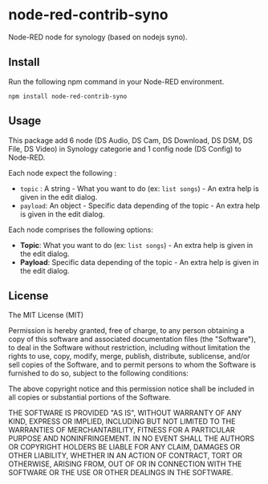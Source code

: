 # node-red-contrib-syno

Node-RED node for synology (based on nodejs syno).

## Install
Run the following npm command in your Node-RED environment.
```
npm install node-red-contrib-syno
```

## Usage
This package add 6 node (DS Audio, DS Cam, DS Download, DS DSM, DS File, DS Video) in Synology categorie and 1 config node (DS Config) to Node-RED.

Each node expect the following :
* `topic` : A string - What you want to do (ex: `list songs`) - An extra help is given in the edit dialog. 
* `payload`: An object - Specific data depending of the topic - An extra help is given in the edit dialog.


Each node comprises the following options:

* **Topic**: What you want to do (ex: `list songs`) - An extra help is given in the edit dialog.
* **Payload**: Specific data depending of the topic - An extra help is given in the edit dialog.

## License
The MIT License (MIT)

Permission is hereby granted, free of charge, to any person obtaining a copy of this software and associated documentation files (the "Software"), to deal in the Software without restriction, including without limitation the rights to use, copy, modify, merge, publish, distribute, sublicense, and/or sell copies of the Software, and to permit persons to whom the Software is furnished to do so, subject to the following conditions:

The above copyright notice and this permission notice shall be included in all copies or substantial portions of the Software.

THE SOFTWARE IS PROVIDED "AS IS", WITHOUT WARRANTY OF ANY KIND, EXPRESS OR IMPLIED, INCLUDING BUT NOT LIMITED TO THE WARRANTIES OF MERCHANTABILITY, FITNESS FOR A PARTICULAR PURPOSE AND NONINFRINGEMENT. IN NO EVENT SHALL THE AUTHORS OR COPYRIGHT HOLDERS BE LIABLE FOR ANY CLAIM, DAMAGES OR OTHER LIABILITY, WHETHER IN AN ACTION OF CONTRACT, TORT OR OTHERWISE, ARISING FROM, OUT OF OR IN CONNECTION WITH THE SOFTWARE OR THE USE OR OTHER DEALINGS IN THE SOFTWARE.
